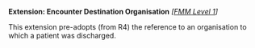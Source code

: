 **Extension: Encounter Destination Organisation** *[[FMM Level 1](guidance.html)]*

This extension pre-adopts (from R4) the reference to an organisation to which a patient was discharged.
